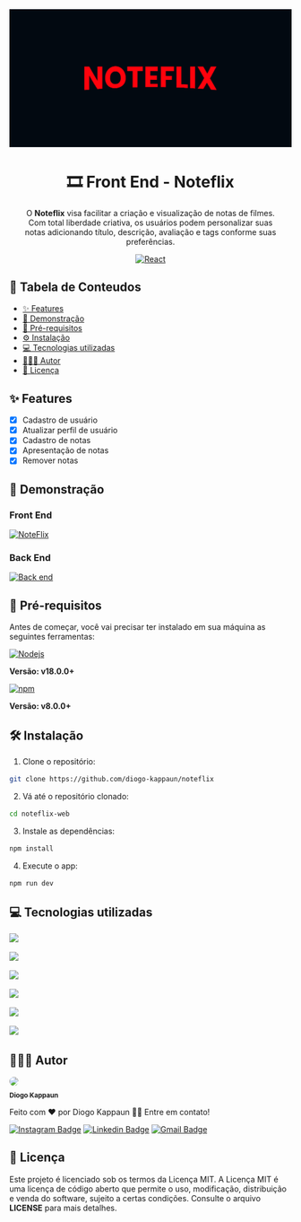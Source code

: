 ﻿<div align="center">
  <img src="./src/assets/Banner.jpg" alt="Banner noteflix">
  
  <h1>🎞️ Front End - Noteflix</h1>

  <p style="max-width: 460px;">O <b>Noteflix</b> visa facilitar a criação e visualização de notas de filmes. Com total liberdade criativa, os usuários podem personalizar suas notas adicionando título, descrição, avaliação e tags conforme suas preferências.</p>

  <a href="https://noteflix-web.vercel.app/" target="_blank"><img alt="React" src="https://img.shields.io/badge/Noteflix-E50914?style=for-the-badge&logo=netflix&logoColor=white"></a>
  
</div>

## 📖 Tabela de Conteudos
  <ul>
    <li><a href="#-features">✨ Features</a></li>
    <li><a href="#-demonstração">🚀 Demonstração</a></li>
    <li><a href="#-pré-requisitos">🔧 Pré-requisitos</a></li>
    <li><a href="#%EF%B8%8F-instalação">⚙️ Instalação</a></li>
    <li><a href="#-tecnologias-utilizadas">💻 Tecnologias utilizadas</a></li>
    <li><a href="#-autor">👨🏻‍💻 Autor</a></li>
    <li><a href="#-licença">📄 Licença</a></li>
  </ul>

## ✨ Features
- [x] Cadastro de usuário
- [x] Atualizar perfil de usuário
- [x] Cadastro de notas
- [x] Apresentação de notas
- [x] Remover notas

## 🚀 Demonstração
  <h3>Front End</h3>
  <a href="https://noteflix-web.vercel.app/" target="_blank"><img alt="NoteFlix" src="https://img.shields.io/badge/front%20end%20Noteflix-000000?style=for-the-badge&logo=vercel&logoColor=white"></a>
  <h3>Back End</h3>
  <a href="https://github.com/diogo-kappaun/noteflix-back"><img alt="Back end" src="https://img.shields.io/badge/Back%20End%20Noteflix-339933?style=for-the-badge&logo=nodedotjs&logoColor=white"></a>
  
## 📃 Pré-requisitos
<p>Antes de começar, você vai precisar ter instalado em sua máquina as seguintes ferramentas:</p>
<a href="https://nodejs.org/en/download"><img src="https://img.shields.io/badge/Node%20js-339933?style=for-the-badge&logo=nodedotjs&logoColor=white" alt="Nodejs"></a>
<p><b>Versão: v18.0.0+</b></p>
<a href=""><img src="https://img.shields.io/badge/npm-CB3837?style=for-the-badge&logo=npm&logoColor=white" alt="npm"></a>
<p><b>Versão: v8.0.0+</b></p>

## 🛠️ Instalação
1. Clone o repositório:
```bash
git clone https://github.com/diogo-kappaun/noteflix
```
2. Vá até o repositório clonado:
```bash
cd noteflix-web
```
3. Instale as dependências:
```bash
npm install
```
4. Execute o app:
```bash
npm run dev
```

## 💻 Tecnologias utilizadas
<p><a href="https://developer.mozilla.org/pt-BR/docs/Web/JavaScript"><img src="https://img.shields.io/badge/JavaScript-323330?style=for-the-badge&logo=javascript&logoColor=F7DF1E"></a></p>
<p><a href="https://react.dev/"><img src="https://img.shields.io/badge/React-20232A?style=for-the-badge&logo=react&logoColor=61DAFB"></a></p>
<p><a href="https://tailwindcss.com/"><img src="https://img.shields.io/badge/Tailwind_CSS-38B2AC?style=for-the-badge&logo=tailwind-css&logoColor=white"></a></p>
<p><a href="https://www.radix-ui.com/"><img src="https://img.shields.io/badge/radix_ui-161618?style=for-the-badge&logo=radixui&logoColor=white"></a></p>
<p><a href="https://axios-http.com/ptbr/"><img src="https://img.shields.io/badge/axios-5A29E4?style=for-the-badge&logo=axios&logoColor=white"></a></p>
<p><a href="https://vitejs.dev/"><img src="https://img.shields.io/badge/Vite-B73BFE?style=for-the-badge&logo=vite&logoColor=FFD62E"></a></p>

## 👨🏻‍💻 Autor

<a href="https://github.com/diogo-kappaun">
 <img style="border-radius: 50%;" src="https://github.com/diogo-kappaun.png" width="100px;" />
 <br />
 <sub><b>Diogo Kappaun</b></sub>
</a>


Feito com ❤️ por Diogo Kappaun 👋🏽 Entre em contato!

[![Instagram Badge](https://img.shields.io/badge/@eu.diogokappaun-E4405F?style=for-the-badge&logo=instagram&logoColor=white&link=https://www.instagram.com/eu.diogokappaun/)](https://www.instagram.com/eu.diogokappaun/) [![Linkedin Badge](https://img.shields.io/badge/Diogo_Kappaun-blue?style=for-the-badge&logo=Linkedin&logoColor=white&link=https://www.linkedin.com/in/diogo-kappaun-2070b2265/)](https://www.linkedin.com/in/diogo-kappaun-2070b2265/) 
[![Gmail Badge](https://img.shields.io/badge/Me_envie_um_email-c14438?style=for-the-badge&logo=Gmail&logoColor=white&link=mailto:diogohkappaun@gmail.com)](mailto:diogohkappaun@gmail.com)

## 📄 Licença

Este projeto é licenciado sob os termos da Licença MIT. A Licença MIT é uma licença de código aberto que permite o uso, modificação, distribuição e venda do software, sujeito a certas condições. Consulte o arquivo <b>LICENSE</b> para mais detalhes.
